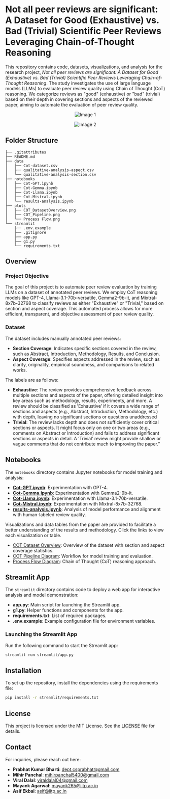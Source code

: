# Not all peer reviews are significant: A Dataset for Good (Exhaustive) vs. Bad (Trivial) Scientific Peer Reviews Leveraging Chain-of-Thought Reasoning

This repository contains code, datasets, visualizations, and analysis for the research project, *Not all peer reviews are significant: A Dataset for Good (Exhaustive) vs. Bad (Trivial) Scientific Peer Reviews Leveraging Chain-of-Thought Reasoning*. The study investigates the use of large language models (LLMs) to evaluate peer review quality using Chain of Thought (CoT) reasoning. We categorize reviews as "good" (exhaustive) or "bad" (trivial) based on their depth in covering sections and aspects of the reviewed paper, aiming to automate the evaluation of peer review quality.

<p align="center">
  <img src="https://github.com/user-attachments/assets/e05c7e80-494d-4943-8cc5-d189ae940ede" alt="Image 1">
</p>

<p align="center">
  <img src="https://github.com/user-attachments/assets/cacb56be-1239-42d2-8e10-a41db854d8d3" alt="Image 2">
</p>

## Folder Structure

```plaintext
├── .gitattributes
├── README.md
├── data
│   ├── Cot-dataset.csv
│   ├── qualitative-analysis-aspect.csv
│   └── qualitative-analysis-section.csv
├── notebooks
│   ├── Cot-GPT.ipynb
│   ├── Cot-Gemma.ipynb
│   ├── Cot-Llama.ipynb
│   ├── Cot-Mistral.ipynb
│   └── results-analysis.ipynb
├── plots
│   ├── COT_DatasetOverview.png
│   ├── COT_Pipeline.png
│   └── Process Flow.png
└── streamlit
    ├── .env.example
    ├── .gitignore
    ├── app.py
    ├── g1.py
    └── requirements.txt
```

## Overview

### Project Objective
The goal of this project is to automate peer review evaluation by training LLMs on a dataset of annotated peer reviews. We employ CoT reasoning models like GPT-4, Llama-3.1-70b-versatile, Gemma2-9b-it, and Mixtral-8x7b-32768 to classify reviews as either "Exhaustive" or "Trivial," based on section and aspect coverage. This automated process allows for more efficient, transparent, and objective assessment of peer review quality.

### Dataset

The dataset includes manually annotated peer reviews:
- **Section Coverage**: Indicates specific sections covered in the review, such as Abstract, Introduction, Methodology, Results, and Conclusion.
- **Aspect Coverage**: Specifies aspects addressed in the review, such as clarity, originality, empirical soundness, and comparisons to related works.

The labels are as follows:
- **Exhaustive**: The review provides comprehensive feedback across multiple sections and aspects of the paper, offering detailed insight into key areas such as methodology, results, experiments, and more. A review should be classified as ’Exhaustive’ if it covers a wide range of sections and aspects (e.g., Abstract, Introduction, Methodology, etc.) with depth, leaving no significant sections or questions unaddressed
- **Trivial**: The review lacks depth and does not sufficiently cover critical sections or aspects. It might focus only on one or two areas (e.g., comments on Abstract or Introduction) and fails to address significant sections or aspects in detail. A ’Trivial’ review might provide shallow or vague comments that do not contribute much to improving the paper.”

## Notebooks

The `notebooks` directory contains Jupyter notebooks for model training and analysis:

- [**Cot-GPT.ipynb**](notebooks/Cot-GPT.ipynb): Experimentation with GPT-4.
- [**Cot-Gemma.ipynb**](notebooks/Cot-Gemma.ipynb): Experimentation with Gemma2-9b-it.
- [**Cot-Llama.ipynb**](notebooks/Cot-Llama.ipynb): Experimentation with Llama-3.1-70b-versatile.
- [**Cot-Mistral.ipynb**](notebooks/Cot-Mistral.ipynb): Experimentation with Mixtral-8x7b-32768.
- [**results-analysis.ipynb**](notebooks/results-analysis.ipynb): Analysis of model performance and alignment with human-labeled review quality.


Visualizations and data tables from the paper are provided to facilitate a better understanding of the results and methodology. Click the links to view each visualization or table.

- [COT Dataset Overview](plots/COT_DatasetOverview.png): Overview of the dataset with section and aspect coverage statistics.
- [COT Pipeline Diagram](plots/COT_Pipeline.png): Workflow for model training and evaluation.
- [Process Flow Diagram](plots/Process%20Flow.png): Chain of Thought (CoT) reasoning approach.

## Streamlit App

The `streamlit` directory contains code to deploy a web app for interactive analysis and model demonstration:
- **app.py**: Main script for launching the Streamlit app.
- **g1.py**: Helper functions and components for the app.
- **requirements.txt**: List of required packages.
- **.env.example**: Example configuration file for environment variables.

### Launching the Streamlit App

Run the following command to start the Streamlit app:
```bash
streamlit run streamlit/app.py
```

## Installation

To set up the repository, install the dependencies using the requirements file:

```bash
pip install -r streamlit/requirements.txt
```

## License

This project is licensed under the MIT License. See the [LICENSE](./LICENSE) file for details.

## Contact

For inquiries, please reach out here:
- **Prabhat Kumar Bharti**: [dept.csprabhat@gmail.com](mailto:dept.csprabhat@gmail.com)
- **Mihir Panchal**: [mihirpanchal5400@gmail.com](mailto:mihirpanchal5400@gmail.com)
- **Viral Dalal**: [viraldalal04@gmail.com](mailto:viraldalal04@gmail.com)
- **Mayank Agarwal**: [mayank265@iitp.ac.in](mailto:mayank265@iitp.ac.in)
- **Asif Ekbal**: [asif@iitp.ac.in](mailto:asif@iitp.ac.in)

